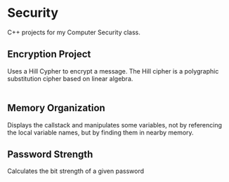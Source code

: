 # Security
C++ projects for my Computer Security class.
<h2>Encryption Project</h2>
Uses a Hill Cypher to encrypt a message.  The Hill cipher is a polygraphic substitution cipher based on linear algebra. <br><br>

<h2>Memory Organization</h2>
Displays the callstack and manipulates some variables, not by referencing the local variable names, but by finding them in nearby memory.<br>

<h2>Password Strength</h2>
Calculates the bit strength of a given password
